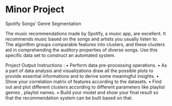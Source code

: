 # Minor Project
Spotify Songs’ Genre Segmentation

The music recommendations made by Spotify, a music app, are excellent. It recommends music based on the songs and artists you usually listen to. The algorithm groups comparable features into clusters, and these clusters aid in comprehending the auditory properties of diverse songs. Use this specific data set to construct an automated system.

 
Project Output Instructions :
•	Perform data pre-processing operations.
•	As a part of data analysis and visualizations draw all the possible plots to provide essential informations and to derive some meaningful insights.
•	Show your correlation matrix of features according to the datasets.
•	Find out and plot different clusters according to different parameters like playlist genres , playlist names.
•	Build your model and show your final result so that the recommendation system can be built  based on that.

